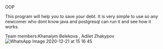 OOP


This program will help you to save your debt. It is very simple to use so any newcomer who dont know java and postgresql can run it and see how it works. 



Team members:Khanaiym Belekova , Adilet Zhakypov  
![WhatsApp Image 2020-12-21 at 15 16 45](https://user-images.githubusercontent.com/59058636/103047122-a9322e00-45b4-11eb-8482-9433d08cf3f8.jpeg)

